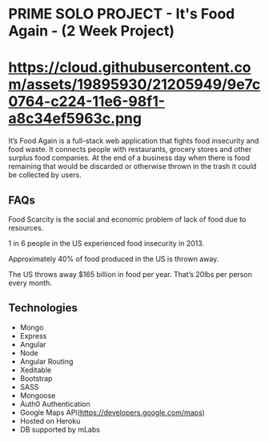 PRIME SOLO PROJECT - It's Food Again - (2 Week Project)
=====================================
https://cloud.githubusercontent.com/assets/19895930/21205949/9e7c0764-c224-11e6-98f1-a8c34ef5963c.png
=====================================
It’s Food Again is a full-stack web application that fights food insecurity and food waste. It  connects people with restaurants, grocery stores and other surplus food companies. At the end of a business day when there is food remaining that would be discarded or otherwise thrown in the trash it could be collected by users.

FAQs
------------------------------------

Food Scarcity is the social and economic problem of lack of food due to resources.

1 in 6 people in the US experienced food insecurity in 2013.

Approximately 40% of food produced in the US is thrown away.

The US throws away $165 billion in food per year. That’s 20lbs per person every month.


Technologies
-------------------------------------
* Mongo
* Express
* Angular
* Node
* Angular Routing
* Xeditable
* Bootstrap
* SASS
* Mongoose
* Auth0 Authentication
* Google Maps API(https://developers.google.com/maps)
* Hosted on Heroku
* DB supported by mLabs
